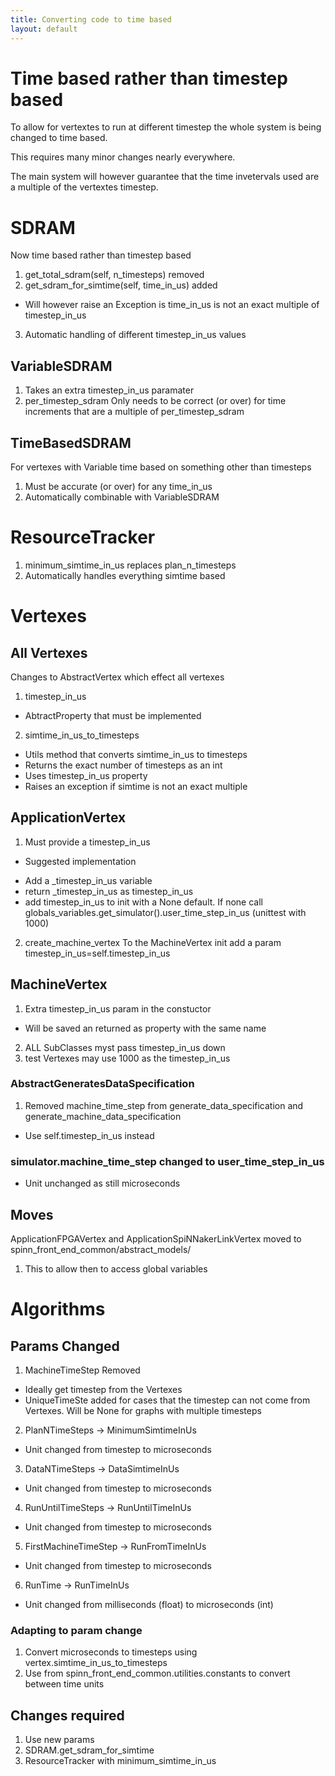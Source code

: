 ```yaml
---
title: Converting code to time based
layout: default
---
```


# Time based rather than timestep based

To allow for vertextes to run at different timestep the whole system is being changed to time based.

This requires many minor changes nearly everywhere.

The main system will however guarantee that the time invetervals used are a multiple of the vertextes timestep.

# SDRAM
Now time based rather than timestep based
1. get_total_sdram(self, n_timesteps)  removed
2. get_sdram_for_simtime(self, time_in_us) added
- Will however raise an Exception is time_in_us is not an exact multiple of timestep_in_us
3. Automatic handling of different timestep_in_us values

## VariableSDRAM
1. Takes an extra timestep_in_us paramater
2. per_timestep_sdram Only needs to be correct (or over) for time increments that are a multiple of per_timestep_sdram

## TimeBasedSDRAM
For vertexes with Variable time based on something other than timesteps
1. Must be accurate (or over) for any time_in_us
2. Automatically combinable with VariableSDRAM

# ResourceTracker
1.  minimum_simtime_in_us replaces plan_n_timesteps
2. Automatically handles everything simtime based

# Vertexes

## All Vertexes

Changes to AbstractVertex which effect all vertexes

1. timestep_in_us
- AbtractProperty that must be implemented
2. simtime_in_us_to_timesteps
- Utils method that converts simtime_in_us to timesteps
- Returns the exact number of timesteps as an int
- Uses timestep_in_us property
- Raises an exception if simtime is not an exact multiple

## ApplicationVertex
1. Must provide a timestep_in_us
- Suggested implementation
* Add a _timestep_in_us variable
* return _timestep_in_us as timestep_in_us
* add timestep_in_us to init with a None default.
If none call globals_variables.get_simulator().user_time_step_in_us  (unittest with 1000)
2. create_machine_vertex
To the MachineVertex init add a param timestep_in_us=self.timestep_in_us


## MachineVertex
1. Extra timestep_in_us param in the constuctor
- Will be saved an returned as property with the same name
2. ALL SubClasses myst pass timestep_in_us down
3. test Vertexes may use 1000 as the timestep_in_us

### AbstractGeneratesDataSpecification
1. Removed machine_time_step from generate_data_specification and generate_machine_data_specification
- Use self.timestep_in_us instead

### simulator.machine_time_step changed to user_time_step_in_us
- Unit unchanged as still microseconds


## Moves
ApplicationFPGAVertex and ApplicationSpiNNakerLinkVertex moved to  spinn_front_end_common/abstract_models/
1. This to allow then to access global variables

# Algorithms

## Params Changed
1. MachineTimeStep  Removed
- Ideally get timestep from the Vertexes
- UniqueTimeSte added for cases that the timestep can not come from Vertexes. Will be None for graphs with multiple timesteps
2. PlanNTimeSteps -> MinimumSimtimeInUs
- Unit changed from timestep to microseconds
3. DataNTimeSteps -> DataSimtimeInUs
- Unit changed from timestep to microseconds
4. RunUntilTimeSteps -> RunUntilTimeInUs
- Unit changed from timestep to microseconds
5. FirstMachineTimeStep -> RunFromTimeInUs
- Unit changed from timestep to microseconds
6. RunTime -> RunTimeInUs
- Unit changed from milliseconds (float) to microseconds (int)

### Adapting to param change
1. Convert microseconds to timesteps using vertex.simtime_in_us_to_timesteps
2. Use from spinn_front_end_common.utilities.constants to convert between time units

## Changes required
1. Use new params
2. SDRAM.get_sdram_for_simtime
3. ResourceTracker with minimum_simtime_in_us


